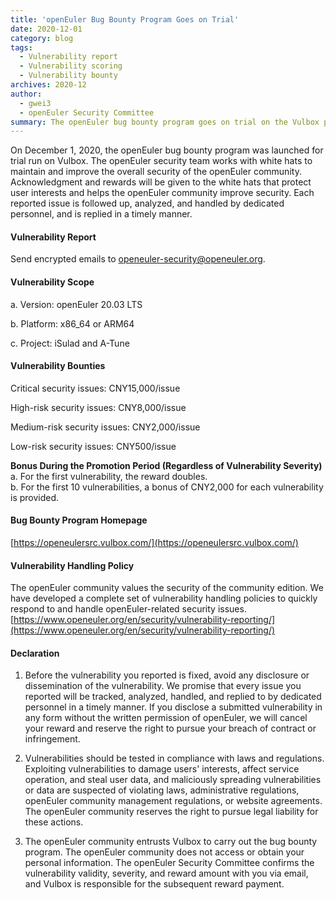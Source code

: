 ```yaml
---
title: 'openEuler Bug Bounty Program Goes on Trial'
date: 2020-12-01
category: blog
tags:
  - Vulnerability report
  - Vulnerability scoring
  - Vulnerability bounty
archives: 2020-12
author:
  - gwei3
  - openEuler Security Committee
summary: The openEuler bug bounty program goes on trial on the Vulbox platform.
---
```


On December 1, 2020, the openEuler bug bounty program was launched for trial run on Vulbox. The openEuler security team works with white hats to maintain and improve the overall security of the openEuler community. Acknowledgment and rewards will be given to the white hats that protect user interests and helps the openEuler community improve security. Each reported issue is followed up, analyzed, and handled by dedicated personnel, and is replied in a timely manner.

#### Vulnerability Report

Send encrypted emails to openeuler-security@openeuler.org.

#### Vulnerability Scope

a. Version: openEuler 20.03 LTS

b. Platform: x86_64 or ARM64

c. Project: iSulad and A-Tune

#### Vulnerability Bounties

Critical security issues: CNY15,000/issue

High-risk security issues: CNY8,000/issue

Medium-risk security issues: CNY2,000/issue

Low-risk security issues: CNY500/issue

**Bonus During the Promotion Period (Regardless of Vulnerability Severity)**  
a. For the first vulnerability, the reward doubles.  
b. For the first 10 vulnerabilities, a bonus of CNY2,000 for each vulnerability is provided.

#### Bug Bounty Program Homepage

[https://openeulersrc.vulbox.com/](https://openeulersrc.vulbox.com/)

#### Vulnerability Handling Policy

The openEuler community values the security of the community edition. We have developed a complete set of vulnerability handling policies to quickly respond to and handle openEuler-related security issues.
[https://www.openeuler.org/en/security/vulnerability-reporting/](https://www.openeuler.org/en/security/vulnerability-reporting/)

#### Declaration

1. Before the vulnerability you reported is fixed, avoid any disclosure or dissemination of the vulnerability. We promise that every issue you reported will be tracked, analyzed, handled, and replied to by dedicated personnel in a timely manner. If you disclose a submitted vulnerability in any form without the written permission of openEuler, we will cancel your reward and reserve the right to pursue your breach of contract or infringement.

2. Vulnerabilities should be tested in compliance with laws and regulations. Exploiting vulnerabilities to damage users' interests, affect service operation, and steal user data, and maliciously spreading vulnerabilities or data are suspected of violating laws, administrative regulations, openEuler community management regulations, or website agreements. The openEuler community reserves the right to pursue legal liability for these actions.

3. The openEuler community entrusts Vulbox to carry out the bug bounty program. The openEuler community does not access or obtain your personal information. The openEuler Security Committee confirms the vulnerability validity, severity, and reward amount with you via email, and Vulbox is responsible for the subsequent reward payment.
